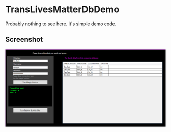 # TransLivesMatterDbDemo
Probably nothing to see here. It's simple demo code.

## Screenshot
![This is a screenshot](https://github.com/kelia-pl/TransLivesMatterDbDemo/blob/master/screen1.png?raw=true)
